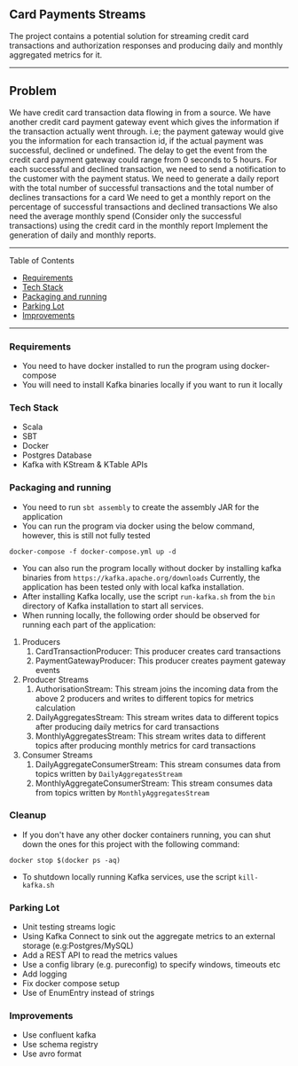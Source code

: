 ## Card Payments Streams
The project contains a potential solution for streaming credit card transactions and authorization responses and producing daily and monthly aggregated metrics for it.

---

## Problem
We have credit card transaction data flowing in from a source. We have another credit card payment gateway event which gives the information if the transaction actually went through.
i.e; the payment gateway would give you the information for each transaction id, if the actual payment was successful, declined or undefined.
The delay to get the event from the credit card payment gateway could range from 0 seconds to 5 hours.
For each successful and declined transaction, we need to send a notification to the customer with the payment status.
We need to generate a daily report with the total number of successful transactions and the total number of declines transactions for a card We need to get a monthly report on the percentage of successful transactions and declined transactions
We also need the average monthly spend (Consider only the successful transactions) using the credit card in the monthly report
Implement the generation of daily and monthly reports.

---
Table of Contents

* [Requirements](#requirements)
* [Tech Stack](#tech-stack)
* [Packaging and running](#packaging-and-running)
* [Parking Lot](#parking-lot)
* [Improvements](#improvements)

---

<a name="requirements"/>

### Requirements
* You need to have docker installed to run the program using docker-compose
* You will need to install Kafka binaries locally if you want to run it locally

<a name="tech-stack"/>

### Tech Stack
* Scala
* SBT
* Docker
* Postgres Database
* Kafka with KStream & KTable APIs

<a name="packaging-and-running"/>

### Packaging and running
* You need to run `sbt assembly` to create the assembly JAR for the application
* You can run the program via docker using the below command, however, this is still not fully tested
```
docker-compose -f docker-compose.yml up -d
```
* You can also run the program locally without docker by installing kafka binaries from `https://kafka.apache.org/downloads`
  Currently, the application has been tested only with local kafka installation.
* After installing Kafka locally, use the script `run-kafka.sh` from the `bin` directory of Kafka installation to start all services.
* When running locally, the following order should be observed for running each part of the application:

1. Producers
      1. CardTransactionProducer: This producer creates card transactions
      2. PaymentGatewayProducer: This producer creates payment gateway events
2. Producer Streams
    1. AuthorisationStream: This stream joins the incoming data from the above 2 producers and writes to different topics for metrics calculation
    2. DailyAggregatesStream: This stream writes data to different topics after producing daily metrics for card transactions
    3. MonthlyAggregatesStream: This stream writes data to different topics after producing monthly metrics for card transactions
3. Consumer Streams
    1. DailyAggregateConsumerStream: This stream consumes data from topics written by `DailyAggregatesStream`
    2. MonthlyAggregateConsumerStream: This stream consumes data from topics written by `MonthlyAggregatesStream`

### Cleanup
* If you don't have any other docker containers running, you can shut down the ones for this project with the following command:
```
docker stop $(docker ps -aq)
```
* To shutdown locally running Kafka services, use the script `kill-kafka.sh`

<a name="parking-lot"/>

### Parking Lot
* Unit testing streams logic
* Using Kafka Connect to sink out the aggregate metrics to an external storage (e.g:Postgres/MySQL)
* Add a REST API to read the metrics values
* Use a config library (e.g. pureconfig) to specify windows, timeouts etc
* Add logging
* Fix docker compose setup
* Use of EnumEntry instead of strings

<a name="improvements"/>

### Improvements
* Use confluent kafka
* Use schema registry
* Use avro format

